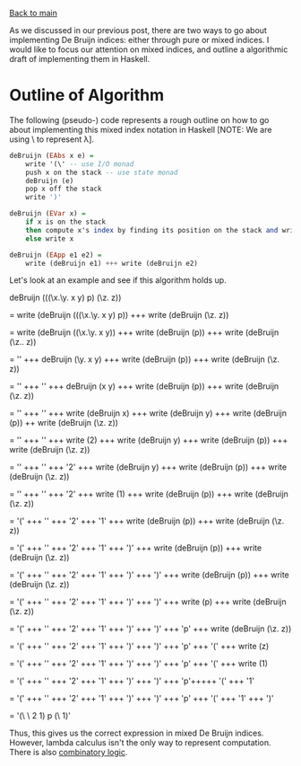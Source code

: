 [Back to main](https://jd-anabi.github.io/functional-programming/)

As we discussed in our previous post, there are two ways to go about implementing 
De Bruijn indices: either through pure or mixed indices. I would like to focus our 
attention on mixed indices, and outline a algorithmic draft of implementing them in Haskell. 

# Outline of Algorithm
The following (pseudo-) code represents a rough outline on how to go about implementing 
this mixed index notation in Haskell [NOTE: We are using \ to represent &lambda;].

```haskell
deBruijn (EAbs x e) = 
    write '(\' -- use I/O monad
    push x on the stack -- use state monad
    deBruijn (e)
    pop x off the stack
    write ')'

deBruijn (EVar x) = 
    if x is on the stack
    then compute x's index by finding its position on the stack and write index
    else write x

deBruijn (EApp e1 e2) = 
    write (deBruijn e1) +++ write (deBruijn e2)
```

Let's look at an example and see if this algorithm holds up.

deBruijn (((\x.\y. x y) p) (\z. z))

= write (deBruijn (((\x.\y. x y) p)) +++ write (deBruijn (\z. z))

= write (deBruijn ((\x.\y. x y)) +++ write (deBruijn (p)) +++ write (deBruijn (\z.. z))

= '\' +++ deBruijn (\y. x y) +++ write (deBruijn (p)) +++ write (deBruijn (\z. z))

= '\' +++ '\' +++ deBruijn (x y) +++ write (deBruijn (p)) +++ write (deBruijn (\z. z))

= '\' +++ '\' +++ write (deBruijn x) +++ write (deBruijn y) +++ write (deBruijn (p)) ++ write (deBruijn (\z. z))

= '\' +++ '\' +++ write (2) +++ write (deBruijn y) +++ write (deBruijn (p)) +++ write (deBruijn (\z. z))

= '\' +++ '\' +++ '2' +++ write (deBruijn y) +++ write (deBruijn (p)) +++ write (deBruijn (\z. z))

= '\' +++ '\' +++ '2' +++ write (1) +++ write (deBruijn (p)) +++ write (deBruijn (\z. z))

= '(\' +++ '\' +++ '2' +++ '1' +++ write (deBruijn (p)) +++ write (deBruijn (\z. z))

= '(\' +++ '\' +++ '2' +++ '1' +++ ')' +++ write (deBruijn (p)) +++ write (deBruijn (\z. z))

= '(\' +++ '\' +++ '2' +++ '1' +++ ')' +++ ')' +++ write (deBruijn (p)) +++ write (deBruijn (\z. z))

= '(\' +++ '\' +++ '2' +++ '1' +++ ')' +++ ')' +++ write (p) +++ write (deBruijn (\z. z))

= '(\' +++ '\' +++ '2' +++ '1' +++ ')' +++ ')' +++ 'p' +++ write (deBruijn (\z. z))

= '(\' +++ '\' +++ '2' +++ '1' +++ ')' +++ ')' +++ 'p' +++ '(\' +++ write (z)

= '(\' +++ '\' +++ '2' +++ '1' +++ ')' +++ ')' +++ 'p' +++ '(\' +++ write (1)

= '(\' +++ '\' +++ '2' +++ '1' +++ ')' +++ ')' +++ 'p'+++++ '(\' +++ '1'

= '(\' +++ '\' +++ '2' +++ '1' +++ ')' +++ ')' +++ 'p' +++ '(\' +++ '1' +++ ')'

= '(\ \ 2 1) p (\ 1)'

Thus, this gives us the correct expression in mixed De Bruijn indices. However, lambda calculus isn't the only way to represent 
computation. There is also [combinatory logic](https://jd-anabi.github.io/functional-programming/combinatory-logic).
